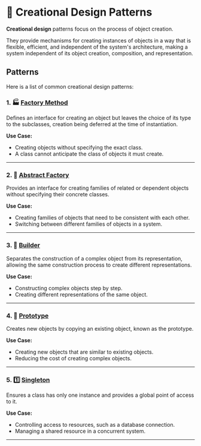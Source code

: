 # 🧠 Creational Design Patterns

**Creational design** patterns focus on the process of object creation.

They provide mechanisms for creating instances of objects in a way that is flexible, efficient, and independent of the system's architecture, making a system independent of its object creation, composition, and representation.

## Patterns

Here is a list of common creational design patterns:

### 1. 🏭 [Factory Method](./Factory-Method)

Defines an interface for creating an object but leaves the choice of its type to the subclasses, creation being deferred at the time of instantiation.

**Use Case:**

- Creating objects without specifying the exact class.
- A class cannot anticipate the class of objects it must create.

---

### 2. 🌌 [Abstract Factory](./Abstract-Factory)

Provides an interface for creating families of related or dependent objects without specifying their concrete classes.

**Use Case:**

- Creating families of objects that need to be consistent with each other.
- Switching between different families of objects in a system.

---

### 3. 👷 [Builder](./Builder)

Separates the construction of a complex object from its representation, allowing the same construction process to create different representations.

**Use Case:**

- Constructing complex objects step by step.
- Creating different representations of the same object.

---

### 4. 🤖 [Prototype](./Prototype)

Creates new objects by copying an existing object, known as the prototype.

**Use Case:**

- Creating new objects that are similar to existing objects.
- Reducing the cost of creating complex objects.

---

### 5. 1️⃣ [Singleton](./Singleton)

Ensures a class has only one instance and provides a global point of access to it.

**Use Case:**

- Controlling access to resources, such as a database connection.
- Managing a shared resource in a concurrent system.

---
